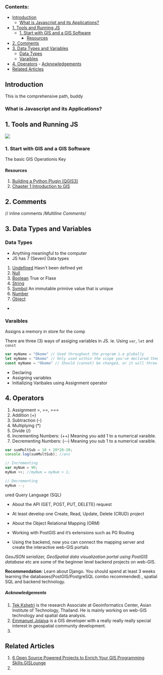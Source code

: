 ### Contents:
- [Introduction](#introduction)
  - [What is Javascript and its Applications?](#what-is-javascript-and-its-applications)
- [1. Tools and Running JS](#1-tools-and-running-js)
  - [1. Start with GIS and a GIS Software](#1-start-with-gis-and-a-gis-software)
    - [Resources](#resources)
- [2. Comments](#2-comments)
- [3. Data Types and Variables](#3-data-types-and-variables)
  - [Data Types](#data-types)
  - [Varaibles](#varaibles)
- [4. Operators](#4-operators)
      - [Acknowledgements](#acknowledgements)
- [Related Articles](#related-articles)

## Introduction
This is the comprehensive path, buddy
### What is Javascript and its Applications?

## 1. Tools and Running JS

<img src= "https://github.com/OkomoJacob/myLibrary/blob/main/GISDev%20RoadMap/roadmap.png">

### 1. Start with GIS and a GIS Software
The basic GIS Operationis Key

#### Resources
1. [Building a Python Plugin (QGIS3)](https://www.qgistutorials.com/en/docs/3/building_a_python_plugin.html)
2. [Chapter 1 Introduction to GIS](https://mgimond.github.io/Spatial/introGIS.html)

## 2. Comments
// inline comments
/*Multiline Comments*/ 
   
## 3. Data Types and Variables
 ### Data Types
- Anything meaningful to the computer
- JS has 7 (Seven) Data types <br>
1. [Undefined]() Hasn't been defined yet
2. [Null]()
3. [Boolean]() True or Flase
4. [String]()
5. [Symbol]() An immutable primiive value that is unique
6. [Number]()
7. [Object]()
- 
### Varaibles
Assigns a memory in store for the comp

There are three (3) ways of assiging variables in JS. ie. Using `var`, `let` and `const`
```jsx
var myName = "Okomo" // Used throughout the program i.e globally
let myName = "Okomo" // Only used within the scope you've declared them
const myName = "Okomo" // Should (cannot) be changed, or it will throw an error
```
- Declaring <br>
- Assigning variables <br>
- Initializing Varibales using Assignment operator<br>
## 4. Operators
1. Assignment =, ==, ===
2. Addition (+)
3. Subtraction (-)
4. Multiplying (*)
5. Divide (/)
6. Incrementing Numbers: (++) Meaning you add 1 to a numerical varaible.
7. Decrementing Numbers: (--) Meaning you sub 1 to a numerical varaible.
   
```jsx
var sumMultSub = 10 + 20*20-20;
console.log(sumMultSub); //ans
```

```jsx
// Incrementing
var myNum = 90;
myNum ++; //myNum = myNum + 1;

// Decrementing
myNum --;
```
ured Query Language (SQL)
   - About the API (GET, POST, PUT, DELETE) request
   - At least develop one Create, Read, Update, Delete (CRUD) project
   - About the Object Relational Mapping (ORM)
   - Working with PostGIS and it’s extensions such as PG Routing

- Using the backend, now you can connect the mapping server and create the interactive web-GIS portals

_GeoJSON serializer, GeoSpatial data visualization portal using PostGIS database_ etc are some of the beginner level backend projects on web-GIS. 

**Recommendation**: Learn about Django. You should spend at least 3 weeks learning the databases(PostGIS/PostgreSQL combo recommended) , spatial SQL and backend technology.

##### Acknowledgements

1. [Tek Kshetri]() is the research Associate at Geoinformatics Center, Asian Institute of Technology, Thailand. He is mainly working on web-GIS technology and spatial data analysis.
2. [Emmanuel Jolaiya](https://linktr.ee/JolaiyaEmmanuel) is a GIS developer with a really really really special interest in geospatial community development.
3. 
## Related Articles
1. [6 Open Source Powered Projects to Enrich Your GIS Programming Skills,GISLounge](https://www.gislounge.com/6-open-source-powered-projects-to-enrich-your-gis-programming-skills/)
2.